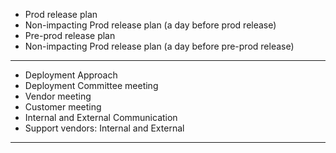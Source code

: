 
- Prod release plan
- Non-impacting Prod release plan (a day before prod release) 
- Pre-prod release plan
- Non-impacting Prod release plan (a day before pre-prod release)

-----------
- Deployment Approach
- Deployment Committee meeting
- Vendor meeting
- Customer meeting
- Internal and External Communication
- Support vendors: Internal and External 

--------------

